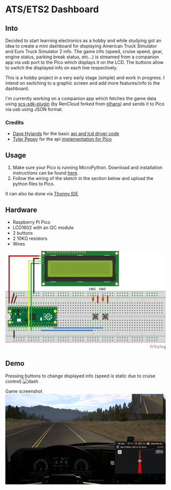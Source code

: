 # ATS/ETS2 Dashboard

## Into

Decided to start learning electronics as a hobby and while studying got an idea to create a mini dashboard for displaying American Truck Simulator and Euro Truck Simulator 2 info. The game info (speed, cruise speed, gear, engine status, parking break status, etc...) is streamed from a companion app via usb port to the Pico which displays it on the LCD. The buttons allow to switch the displayed info on each line respectively.

This is a hobby project in a very early stage (simple) and work in progress. I intend on switching to a graphic screen and add more features/info to the dashboard.

I'm currently working on a companion app which fetches the game data using [scs-sdk-plugin](https://github.com/RenCloud/scs-sdk-plugin) (by RenCloud forked from [nlhans](https://github.com/nlhans/ets2-sdk-plugin)) and sends it to Pico via usb using JSON format.

### Credits

-   [Dave Hylands](https://github.com/dhylands) for the basic [api and lcd driver code](https://github.com/dhylands/python_lcd/tree/master/lcd)
-   [Tyler Peppy](https://github.com/T-622) for the api [implementation for Pico](https://github.com/T-622/RPI-PICO-I2C-LCD)

## Usage

1. Make sure your Pico is running MicroPython. Download and installation instructions can be found [here](https://micropython.org/download/RPI_PICO/).
2. Follow the wiring of the sketch in the section below and upload the python files to Pico.

It can also be done via [Thonny IDE](https://thonny.org/)

## Hardware

-   Raspberry Pi Pico
-   LCD1602 with an I2C module
-   2 buttons
-   2 10KΩ resistors
-   Wires

![hardware](img/fritzing.png)

## Demo

Pressing buttons to change displayed info (speed is static due to cruise control)
![dash](img/screen.gif)

Game screenshot
![ats](img/game-screenshot.png)
